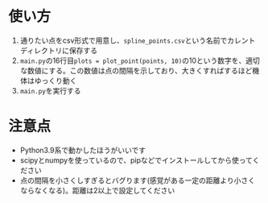 # 使い方
1. 通りたい点をcsv形式で用意し、```spline_points.csv```という名前でカレントディレクトリに保存する
1. ```main.py```の16行目```plots = plot_point(points, 10)```の10という数字を、適切な数値にする。この数値は点の間隔を示しており、大きくすればするほど機体はゆっくり動く
1. ```main.py```を実行する

# 注意点
- Python3.9系で動かしたほうがいいです
- scipyとnumpyを使っているので、pipなどでインストールしてから使ってください
- 点の間隔を小さくしすぎるとバグります(感覚がある一定の距離より小さくならなくなる)。距離は2以上で設定してください